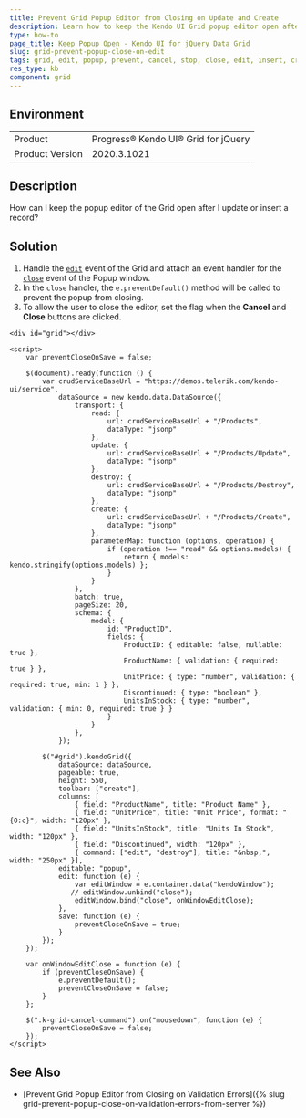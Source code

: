 ```yaml
---
title: Prevent Grid Popup Editor from Closing on Update and Create
description: Learn how to keep the Kendo UI Grid popup editor open after an update is finished.
type: how-to
page_title: Keep Popup Open - Kendo UI for jQuery Data Grid
slug: grid-prevent-popup-close-on-edit
tags: grid, edit, popup, prevent, cancel, stop, close, edit, insert, create, modal, reopen, keep, open
res_type: kb
component: grid
---
```


## Environment

<table>
 <tr>
  <td>Product</td>
  <td>Progress® Kendo UI® Grid for jQuery</td> 
 </tr>
 <tr>
  <td>Product Version</td>
  <td>2020.3.1021</td>
 </tr>
</table>

## Description

How can I keep the popup editor of the Grid open after I update or insert a record?

## Solution

1. Handle the [`edit`](/api/javascript/ui/grid/events/edit) event of the Grid and attach an event handler for the [`close`](/api/javascript/ui/window/events/close) event of the Popup window.
1. In the `close` handler, the `e.preventDefault()` method will be called to prevent the popup from closing.
1. To allow the user to close the editor, set the flag when the **Cancel** and **Close** buttons are clicked.

```dojo
<div id="grid"></div>

<script>
    var preventCloseOnSave = false;

    $(document).ready(function () {
        var crudServiceBaseUrl = "https://demos.telerik.com/kendo-ui/service",
            dataSource = new kendo.data.DataSource({
                transport: {
                    read: {
                        url: crudServiceBaseUrl + "/Products",
                        dataType: "jsonp"
                    },
                    update: {
                        url: crudServiceBaseUrl + "/Products/Update",
                        dataType: "jsonp"
                    },
                    destroy: {
                        url: crudServiceBaseUrl + "/Products/Destroy",
                        dataType: "jsonp"
                    },
                    create: {
                        url: crudServiceBaseUrl + "/Products/Create",
                        dataType: "jsonp"
                    },
                    parameterMap: function (options, operation) {
                        if (operation !== "read" && options.models) {
                            return { models: kendo.stringify(options.models) };
                        }
                    }
                },
                batch: true,
                pageSize: 20,
                schema: {
                    model: {
                        id: "ProductID",
                        fields: {
                            ProductID: { editable: false, nullable: true },
                            ProductName: { validation: { required: true } },
                            UnitPrice: { type: "number", validation: { required: true, min: 1 } },
                            Discontinued: { type: "boolean" },
                            UnitsInStock: { type: "number", validation: { min: 0, required: true } }
                        }
                    }
                },
            });

        $("#grid").kendoGrid({
            dataSource: dataSource,
            pageable: true,
            height: 550,
            toolbar: ["create"],
            columns: [
                { field: "ProductName", title: "Product Name" },
                { field: "UnitPrice", title: "Unit Price", format: "{0:c}", width: "120px" },
                { field: "UnitsInStock", title: "Units In Stock", width: "120px" },
                { field: "Discontinued", width: "120px" },
                { command: ["edit", "destroy"], title: "&nbsp;", width: "250px" }],
            editable: "popup",
            edit: function (e) {
                var editWindow = e.container.data("kendoWindow");
               // editWindow.unbind("close");
                editWindow.bind("close", onWindowEditClose);
            },
            save: function (e) {
                preventCloseOnSave = true;
            }
        });
    });

    var onWindowEditClose = function (e) {
        if (preventCloseOnSave) {
            e.preventDefault();
            preventCloseOnSave = false;
        }
    };

    $(".k-grid-cancel-command").on("mousedown", function (e) {
        preventCloseOnSave = false;
    });
</script>
```

## See Also

* [Prevent Grid Popup Editor from Closing on Validation Errors]({% slug grid-prevent-popup-close-on-validation-errors-from-server %})
